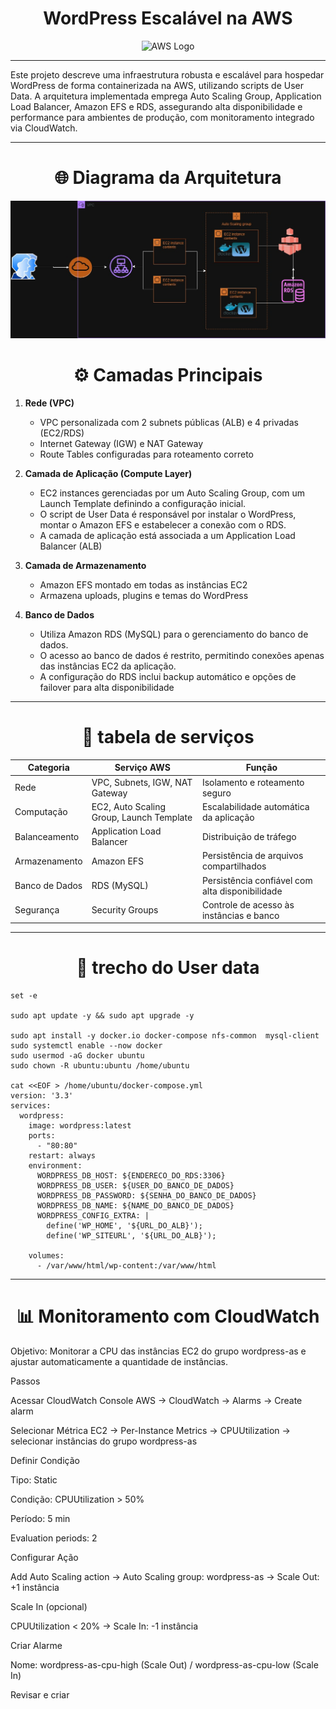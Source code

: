 <h1 align="center" >WordPress Escalável na AWS </h1>
<p align="center">
  <img src="https://alexjunio.com.br/wp-content/uploads/2022/07/hospedagem-wordpress-amazon-aws-alexjunio.jpg" alt="AWS Logo" width="700">
</p>

---

Este projeto descreve uma infraestrutura robusta e escalável para hospedar WordPress de forma containerizada na AWS, utilizando scripts de User Data. A arquitetura implementada emprega Auto Scaling Group, Application Load Balancer, Amazon EFS e RDS, assegurando alta disponibilidade e performance para ambientes de produção, com monitoramento integrado via CloudWatch.

---

<h1 align="center" >🌐 Diagrama da Arquitetura </h1>

![Diagrama da Arquitetura](documents/wordpress.jpg)


 <h1 align="center" > ⚙️ Camadas Principais </h1>

1. **Rede (VPC)**
   - VPC personalizada com 2 subnets públicas (ALB) e 4 privadas (EC2/RDS)
   - Internet Gateway (IGW) e NAT Gateway
   - Route Tables configuradas para roteamento correto

2. **Camada de Aplicação (Compute Layer)**
   - EC2 instances gerenciadas por um Auto Scaling Group, com um Launch Template definindo a configuração inicial.
   - O script de User Data é responsável por instalar o WordPress, montar o Amazon EFS e estabelecer a conexão com o RDS.
   - A camada de aplicação está associada a um Application Load Balancer (ALB) 

3. **Camada de Armazenamento**
   - Amazon EFS montado em todas as instâncias EC2
   - Armazena uploads, plugins e temas do WordPress

4. **Banco de Dados**
   - Utiliza Amazon RDS (MySQL) para o gerenciamento do banco de dados.
   - O acesso ao banco de dados é restrito, permitindo conexões apenas das instâncias EC2 da aplicação.
   - A configuração do RDS inclui backup automático e opções de failover para alta disponibilidade

---

<h1 align="center" > 📑 tabela de serviços  </h1>

<div align="center">

<table>
  <thead>
    <tr>
      <th>Categoria</th>
      <th>Serviço AWS</th>
      <th>Função</th>
    </tr>
  </thead>
  <tbody>
    <tr>
      <td>Rede</td>
      <td>VPC, Subnets, IGW, NAT Gateway</td>
      <td>Isolamento e roteamento seguro</td>
    </tr>
    <tr>
      <td>Computação</td>
      <td>EC2, Auto Scaling Group, Launch Template</td>
      <td>Escalabilidade automática da aplicação</td>
    </tr>
    <tr>
      <td>Balanceamento</td>
      <td>Application Load Balancer</td>
      <td>Distribuição de tráfego</td>
    </tr>
    <tr>
      <td>Armazenamento</td>
      <td>Amazon EFS</td>
      <td>Persistência de arquivos compartilhados</td>
    </tr>
    <tr>
      <td>Banco de Dados</td>
      <td>RDS (MySQL)</td>
      <td>Persistência confiável com alta disponibilidade</td>
    </tr>
    <tr>
      <td>Segurança</td>
      <td>Security Groups</td>
      <td>Controle de acesso às instâncias e banco</td>
    </tr>
  </tbody>
</table>

</div>

---

<h1 align="center" > 🔧 trecho do User data </h1>

```
set -e 

sudo apt update -y && sudo apt upgrade -y 

sudo apt install -y docker.io docker-compose nfs-common  mysql-client
sudo systemctl enable --now docker
sudo usermod -aG docker ubuntu
sudo chown -R ubuntu:ubuntu /home/ubuntu

cat <<EOF > /home/ubuntu/docker-compose.yml
version: '3.3'
services:
  wordpress:
    image: wordpress:latest
    ports:
      - "80:80"
    restart: always
    environment:
      WORDPRESS_DB_HOST: ${ENDERECO_DO_RDS:3306}
      WORDPRESS_DB_USER: ${USER_DO_BANCO_DE_DADOS}
      WORDPRESS_DB_PASSWORD: ${SENHA_DO_BANCO_DE_DADOS}
      WORDPRESS_DB_NAME: ${NAME_DO_BANCO_DE_DADOS}
      WORDPRESS_CONFIG_EXTRA: |
        define('WP_HOME', '${URL_DO_ALB}');
        define('WP_SITEURL', '${URL_DO_ALB}');

    volumes:
      - /var/www/html/wp-content:/var/www/html 

```
---

<h1 align="center" > 📊 Monitoramento com CloudWatch </h1>
Objetivo:
Monitorar a CPU das instâncias EC2 do grupo wordpress-as e ajustar automaticamente a quantidade de instâncias.

Passos

Acessar CloudWatch
Console AWS → CloudWatch → Alarms → Create alarm

Selecionar Métrica
EC2 → Per-Instance Metrics → CPUUtilization → selecionar instâncias do grupo wordpress-as

Definir Condição

Tipo: Static

Condição: CPUUtilization > 50%

Período: 5 min

Evaluation periods: 2

Configurar Ação

Add Auto Scaling action → Auto Scaling group: wordpress-as → Scale Out: +1 instância

Scale In (opcional)

CPUUtilization < 20% → Scale In: -1 instância

Criar Alarme

Nome: wordpress-as-cpu-high (Scale Out) / wordpress-as-cpu-low (Scale In)

Revisar e criar


















